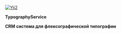 [![Yii2](https://img.shields.io/badge/Powered_by-Yii_Framework-green.svg?style=flat)](https://www.yiiframework.com/)

**TypographyService**

**CRM система для флексографической типографии**